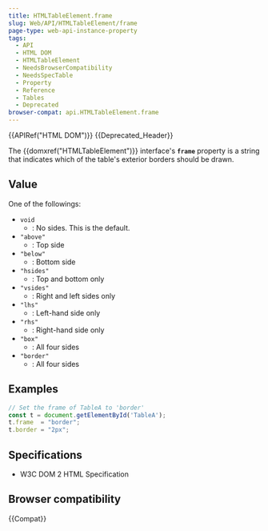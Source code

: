 ```yaml
---
title: HTMLTableElement.frame
slug: Web/API/HTMLTableElement/frame
page-type: web-api-instance-property
tags:
  - API
  - HTML DOM
  - HTMLTableElement
  - NeedsBrowserCompatibility
  - NeedsSpecTable
  - Property
  - Reference
  - Tables
  - Deprecated
browser-compat: api.HTMLTableElement.frame
---
```

{{APIRef("HTML DOM")}} {{Deprecated_Header}}

The {{domxref("HTMLTableElement")}} interface's **`frame`**
property is a string that indicates which of the table's exterior borders should be
drawn.

## Value

One of the followings:

- `void`
  - : No sides. This is the default.
- `"above"`
  - : Top side
- `"below"`
  - : Bottom side
- `"hsides"`
  - : Top and bottom only
- `"vsides"`
  - : Right and left sides only
- `"lhs"`
  - : Left-hand side only
- `"rhs"`
  - : Right-hand side only
- `"box"`
  - : All four sides
- `"border"`
  - : All four sides

## Examples

```js
// Set the frame of TableA to 'border'
const t = document.getElementById('TableA');
t.frame  = "border";
t.border = "2px";
```

## Specifications

- W3C DOM 2 HTML Specification

## Browser compatibility

{{Compat}}
